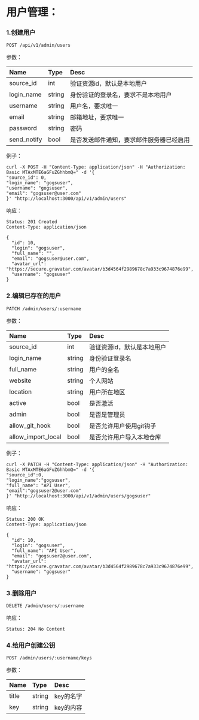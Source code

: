 # 用户管理：

### 1.创建用户

```
POST /api/v1/admin/users
```

参数：

| Name | Type | Desc |
| :--- | :--- | :--- |
| source\_id | int | 验证资源id，默认是本地用户 |
| login\_name | string | 身份验证的登录名，要求不是本地用户 |
| username | string | 用户名，要求唯一 |
| email | string | 邮箱地址，要求唯一 |
| password | string | 密码 |
| send\_notify | bool | 是否发送邮件通知，要求邮件服务器已经启用 |

例子：

```
curl -X POST -H "Content-Type: application/json" -H "Authorization: Basic MTAxMTE6aGFuZGhhbmQ=" -d '{
"source_id": 0,
"login_name": "gogsuser",
"username": "gogsuser",
"email": "gogsuser@user.com"
}' "http://localhost:3000/api/v1/admin/users"
```

响应：

```
Status: 201 Created
Content-Type: application/json
```

```
{
  "id": 10,
  "login": "gogsuser",
  "full_name": "",
  "email": "gogsuser@user.com",
  "avatar_url": "https://secure.gravatar.com/avatar/b3d4564f2989678c7a933c9674876e99",
  "username": "gogsuser"
}
```

### 2.编辑已存在的用户

```
PATCH /admin/users/:username
```

参数：

| Name | Type | Desc |
| :--- | :--- | :--- |
| source\_id | int | 验证资源id，默认是本地用户 |
| login\_name | string | 身份验证登录名 |
| full\_name | string | 用户的全名 |
| website | string | 个人网站 |
| location | string | 用户所在地区 |
| active | bool | 是否激活 |
| admin | bool | 是否是管理员 |
| allow\_git\_hook | bool | 是否允许用户使用git钩子 |
| allow\_import\_local | bool | 是否允许用户导入本地仓库 |

例子：

```
curl -X PATCH -H "Content-Type: application/json" -H "Authorization: Basic MTAxMTE6aGFuZGhhbmQ=" -d '{
"source_id":0,
"login_name":"gogsuser",
"full_name": "API User",
"email":"gogsuser2@user.com"
}' "http://localhost:3000/api/v1/admin/users/gogsuser"
```

响应：

```
Status: 200 OK
Content-Type: application/json
```

```
{
  "id": 10,
  "login": "gogsuser",
  "full_name": "API User",
  "email": "gogsuser2@user.com",
  "avatar_url": "https://secure.gravatar.com/avatar/b3d4564f2989678c7a933c9674876e99",
  "username": "gogsuser"
}
```

### 3.删除用户

```
DELETE /admin/users/:username
```

响应：

```
Status: 204 No Content
```

### 4.给用户创建公钥

```
POST /admin/users/:username/keys
```

参数：

| Name | Type | Desc |
| :--- | :--- | :--- |
| title | string | key的名字 |
| key | string | key的内容 |



